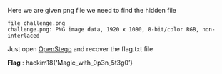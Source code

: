 Here we are given png file we need to find the hidden file

```
file challenge.png
challenge.png: PNG image data, 1920 x 1080, 8-bit/color RGB, non-interlaced
```

Just open [OpenStego](https://github.com/syvaidya/openstego/releases/tag/openstego-0.7.2) and recover the flag.txt file 

**Flag** : hackim18{‘Magic_with_0p3n_5t3g0’}


